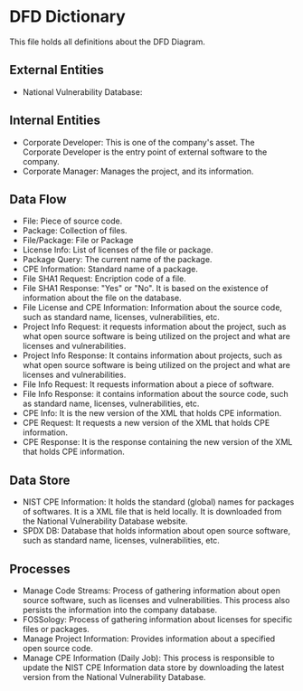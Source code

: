# DFD Dictionary 

This file holds all definitions about the DFD Diagram.

## External Entities
* National Vulnerability Database: 

## Internal Entities
* Corporate Developer: This is one of the company's asset. The Corporate Developer is the entry point of external software to the company.
* Corporate Manager: Manages the project, and its information.  

## Data Flow
* File: Piece of source code.
* Package: Collection of files.
* File/Package: File or Package
* License Info: List of licenses of the file or package.
* Package Query: The current name of the package.
* CPE Information: Standard name of a package.
* File SHA1 Request: Encription code of a file.
* File SHA1 Response: "Yes" or "No". It is based on the existence of information about the file on the database.
* File License and CPE Information: Information about the source code, such as standard name, licenses, vulnerabilities, etc.
* Project Info Request: it requests information about the project, such as what open source software is being utilized on the project and what are licenses and vulnerabilities.
* Project Info Response: It contains information about projects, such as what open source software is being utilized on the project and what are licenses and vulnerabilities.
* File Info Request: It requests information about a piece of software.
* File Info Response: it contains information about the source code, such as standard name, licenses, vulnerabilities, etc.
* CPE Info: It is the new version of the XML that holds CPE information.
* CPE Request: It requests a new version of the XML that holds CPE information.
* CPE Response: It is the response containing the new version of the XML that holds CPE information.

## Data Store
* NIST CPE Information: It holds the standard (global) names for packages of softwares. It is a XML file that is held locally. It is downloaded from the National Vulnerability Database website.
* SPDX DB: Database that holds information about open source software, such as standard name, licenses, vulnerabilities, etc.

## Processes
* Manage Code Streams: Process of gathering information about open source software, such as licenses and vulnerabilities. This process also persists the information into the company database.
* FOSSology: Process of gathering information about licenses for specific files or packages.
* Manage Project Information: Provides information about a specified open source code. 
* Manage CPE Information (Daily Job): This process is responsible to update the NIST CPE Information data store by downloading the latest version from the National Vulnerability Database.
